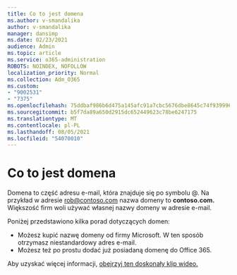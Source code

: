 ```yaml
---
title: Co to jest domena
ms.author: v-smandalika
author: v-smandalika
manager: dansimp
ms.date: 02/23/2021
audience: Admin
ms.topic: article
ms.service: o365-administration
ROBOTS: NOINDEX, NOFOLLOW
localization_priority: Normal
ms.collection: Adm_O365
ms.custom:
- "9002531"
- "7375"
ms.openlocfilehash: 75ddbaf986b6d475a145afc91a7cbc5676dbe8645c74f9399969c78be5d0342f
ms.sourcegitcommit: b5f7da89a650d2915dc652449623c78be6247175
ms.translationtype: MT
ms.contentlocale: pl-PL
ms.lasthandoff: 08/05/2021
ms.locfileid: "54070010"
---
```

# <a name="whats-a-domain"></a>Co to jest domena

Domena to część adresu e-mail, która znajduje się po symbolu @. Na przykład w adresie rob@contoso.com nazwa domeny to **contoso.com.** Większość firm woli używać własnej nazwy domeny w adresie e-mail.

Poniżej przedstawiono kilka porad dotyczących domen:

- Możesz kupić nazwę domeny od firmy Microsoft. W ten sposób otrzymasz niestandardowy adres e-mail.
- Możesz też po prostu dodać już posiadaną domenę do Office 365.

Aby uzyskać więcej informacji, [obejrzyj ten doskonały klip wideo.](https://www.youtube.com/watch)